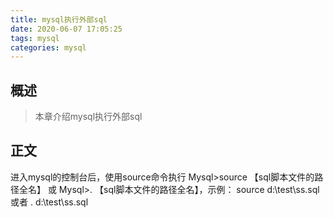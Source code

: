 ```yaml
---
title: mysql执行外部sql
date: 2020-06-07 17:05:25
tags: mysql
categories: mysql
---
```


## 概述

> 本章介绍mysql执行外部sql

<!--more-->

## 正文

进入mysql的控制台后，使用source命令执行
Mysql>source 【sql脚本文件的路径全名】 或 Mysql>\. 【sql脚本文件的路径全名】，示例：
source d:\test\ss.sql 或者 \. d:\test\ss.sql